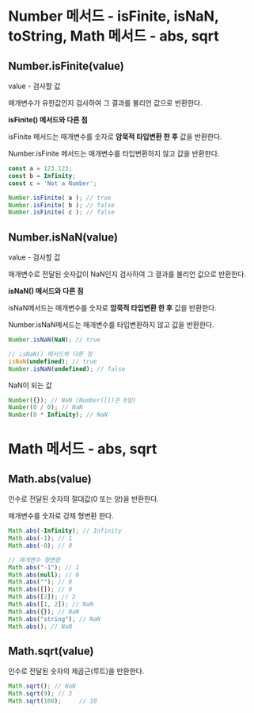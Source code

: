 # Number 메서드 - isFinite, isNaN, toString, Math 메서드 - abs, sqrt

## **Number.isFinite(value)**

value - 검사할 값

매개변수가 유한값인지 검사하여 그 결과를 불리언 값으로 반환한다.

**isFinite() 메서드와 다른 점**

isFinite 메서드는 매개변수를 숫자로 **암묵적  타입변환 한 후** 값을 반환한다.

Number.isFinite 메서드는 매개변수를 타입변환하지 않고 값을 반환한다.

```jsx
const a = 123.123;
const b = Infinity;
const c = 'Not a Number';

Number.isFinite( a ); // true
Number.isFinite( b ); // false
Number.isFinite( c ); // false
```

## Number.isNaN(value)

value - 검사할 값

매개변수로 전달된 숫자값이 NaN인지 검사하여 그 결과를 불리언 값으로 반환한다.

**isNaN() 메서드와 다른 점**

isNaN메서드는 매개변수를 숫자로 **암묵적  타입변환 한 후** 값을 반환한다.

Number.isNaN메서드는 매개변수를 타입변환하지 않고 값을 반환한다.

```jsx
Number.isNaN(NaN); // true

// isNaN() 메서드와 다른 점
isNaN(undefined); // true
Number.isNaN(undefined); // false
```

NaN이 되는 값

```jsx
Number({}); // NaN (Number([])은 0임)
Number(0 / 0); // NaN
Number(0 * Infinity); // NaN
```

# Math 메서드 -  abs, sqrt

## Math.abs(value)

인수로 전달된 숫자의 절대값(0 또는 양)을 반환한다.

매개변수를 숫자로 강제 형변환 한다.

```jsx
Math.abs(-Infinity); // Infinity
Math.abs(-1); // 1
Math.abs(-0); // 0

// 매개변수 형변환
Math.abs("-1"); // 1
Math.abs(null); // 0
Math.abs(""); // 0
Math.abs([]); // 0
Math.abs([2]); // 2
Math.abs([1, 2]); // NaN
Math.abs({}); // NaN
Math.abs("string"); // NaN
Math.abs(); // NaN
```

## Math.sqrt(value)

인수로 전달된 숫자의 제곱근(루트)을 반환한다.

```jsx
Math.sqrt(); // NaN
Math.sqrt(9); // 3
Math.sqrt(100);		// 10
```
